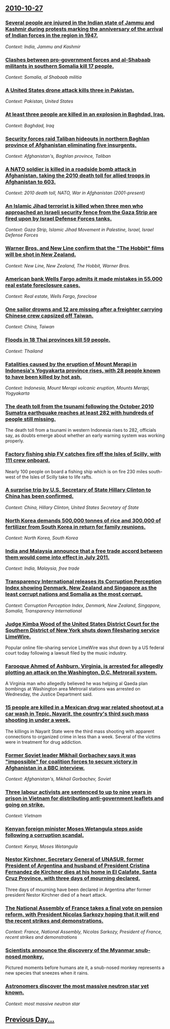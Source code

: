 ## [2010-10-27](/news/2010/10/27/index.md)

### [Several people are injured in the Indian state of Jammu and Kashmir during protests marking the anniversary of the arrival of Indian forces in the region in 1947. ](/news/2010/10/27/several-people-are-injured-in-the-indian-state-of-jammu-and-kashmir-during-protests-marking-the-anniversary-of-the-arrival-of-indian-forces.md)
_Context: India, Jammu and Kashmir_

### [Clashes between pro-government forces and al-Shabaab militants in southern Somalia kill 17 people. ](/news/2010/10/27/clashes-between-pro-government-forces-and-al-shabaab-militants-in-southern-somalia-kill-17-people.md)
_Context: Somalia, al Shabaab militia_

### [A United States drone attack kills three in Pakistan. ](/news/2010/10/27/a-united-states-drone-attack-kills-three-in-pakistan.md)
_Context: Pakistan, United States_

### [At least three people are killed in an explosion in Baghdad, Iraq. ](/news/2010/10/27/at-least-three-people-are-killed-in-an-explosion-in-baghdad-iraq.md)
_Context: Baghdad, Iraq_

### [Security forces raid Taliban hideouts in northern Baghlan province of Afghanistan eliminating five insurgents. ](/news/2010/10/27/security-forces-raid-taliban-hideouts-in-northern-baghlan-province-of-afghanistan-eliminating-five-insurgents.md)
_Context: Afghanistan's, Baghlan province, Taliban_

### [A NATO soldier is killed in a roadside bomb attack in Afghanistan, taking the 2010 death toll for allied troops in Afghanistan to 603. ](/news/2010/10/27/a-nato-soldier-is-killed-in-a-roadside-bomb-attack-in-afghanistan-taking-the-2010-death-toll-for-allied-troops-in-afghanistan-to-603.md)
_Context: 2010 death toll, NATO, War in Afghanistan (2001-present)_

### [An Islamic Jihad terrorist is killed when three men who approached an Israeli security fence from the Gaza Strip are fired upon by Israel Defense Forces tanks. ](/news/2010/10/27/an-islamic-jihad-terrorist-is-killed-when-three-men-who-approached-an-israeli-security-fence-from-the-gaza-strip-are-fired-upon-by-israel-de.md)
_Context: Gaza Strip, Islamic Jihad Movement in Palestine, Israel, Israel Defense Forces_

### [Warner Bros. and New Line confirm that the "The Hobbit" films will be shot in New Zealand. ](/news/2010/10/27/warner-bros-and-new-line-confirm-that-the-the-hobbit-films-will-be-shot-in-new-zealand.md)
_Context: New Line, New Zealand, The Hobbit, Warner Bros._

### [American bank Wells Fargo admits it made mistakes in 55,000 real estate foreclosure cases. ](/news/2010/10/27/american-bank-wells-fargo-admits-it-made-mistakes-in-55-000-real-estate-foreclosure-cases.md)
_Context: Real estate, Wells Fargo, foreclose_

### [One sailor drowns and 12 are missing after a freighter carrying Chinese crew capsized off Taiwan. ](/news/2010/10/27/one-sailor-drowns-and-12-are-missing-after-a-freighter-carrying-chinese-crew-capsized-off-taiwan.md)
_Context: China, Taiwan_

### [Floods in 18 Thai provinces kill 59 people. ](/news/2010/10/27/floods-in-18-thai-provinces-kill-59-people.md)
_Context: Thailand_

### [Fatalities caused by the eruption of Mount Merapi in Indonesia's Yogyakarta province rises, with 28 people known to have been killed by hot ash. ](/news/2010/10/27/fatalities-caused-by-the-eruption-of-mount-merapi-in-indonesia-s-yogyakarta-province-rises-with-28-people-known-to-have-been-killed-by-hot.md)
_Context: Indonesia, Mount Merapi volcanic eruption, Mounts Merapi, Yogyakarta_

### [The death toll from the tsunami following the October 2010 Sumatra earthquake reaches at least 282 with hundreds of people still missing. ](/news/2010/10/27/the-death-toll-from-the-tsunami-following-the-october-2010-sumatra-earthquake-reaches-at-least-282-with-hundreds-of-people-still-missing.md)
The death toll from a tsunami in western Indonesia rises to 282, officials say, as doubts emerge about whether an early warning system was working properly.

### [Factory fishing ship FV catches fire off the Isles of Scilly, with 111 crew onboard. ](/news/2010/10/27/factory-fishing-ship-fv-catches-fire-off-the-isles-of-scilly-with-111-crew-onboard.md)
Nearly 100 people on board a fishing ship which is on fire 230 miles south-west of the Isles of Scilly take to life rafts.

### [A surprise trip by U.S. Secretary of State Hillary Clinton to China has been confirmed. ](/news/2010/10/27/a-surprise-trip-by-u-s-secretary-of-state-hillary-clinton-to-china-has-been-confirmed.md)
_Context: China, Hillary Clinton, United States Secretary of State_

### [North Korea demands 500,000 tonnes of rice and 300,000 of fertilizer from South Korea in return for family reunions. ](/news/2010/10/27/north-korea-demands-500-000-tonnes-of-rice-and-300-000-of-fertilizer-from-south-korea-in-return-for-family-reunions.md)
_Context: North Korea, South Korea_

### [India and Malaysia announce that a free trade accord between them would come into effect in July 2011. ](/news/2010/10/27/india-and-malaysia-announce-that-a-free-trade-accord-between-them-would-come-into-effect-in-july-2011.md)
_Context: India, Malaysia, free trade_

### [Transparency International releases its Corruption Perception Index showing Denmark, New Zealand and Singapore as the least corrupt nations and Somalia as the most corrupt. ](/news/2010/10/27/transparency-international-releases-its-corruption-perception-index-showing-denmark-new-zealand-and-singapore-as-the-least-corrupt-nations.md)
_Context: Corruption Perception Index, Denmark, New Zealand, Singapore, Somalia, Transparency International_

### [Judge Kimba Wood of the United States District Court for the Southern District of New York shuts down filesharing service LimeWire. ](/news/2010/10/27/judge-kimba-wood-of-the-united-states-district-court-for-the-southern-district-of-new-york-shuts-down-filesharing-service-limewire.md)
Popular online file-sharing service LimeWire was shut down by a US federal court today following a lawsuit filed by the music industry.

### [Farooque Ahmed of Ashburn, Virginia, is arrested for allegedly plotting an attack on the Washington, D.C. Metrorail system. ](/news/2010/10/27/farooque-ahmed-of-ashburn-virginia-is-arrested-for-allegedly-plotting-an-attack-on-the-washington-d-c-metrorail-system.md)
A Virginia man who allegedly believed he was helping al Qaeda plan bombings at Washington area Metrorail stations was arrested on Wednesday, the Justice Department said.

### [15 people are killed in a Mexican drug war related shootout at a car wash in Tepic, Nayarit, the country's third such mass shooting in under a week. ](/news/2010/10/27/15-people-are-killed-in-a-mexican-drug-war-related-shootout-at-a-car-wash-in-tepic-nayarit-the-country-s-third-such-mass-shooting-in-under.md)
The killings in Nayarit State were the third mass shooting with apparent connections to organized crime in less than a week. Several of the victims were in treatment for drug addiction.

### [Former Soviet leader Mikhail Gorbachev says it was "impossible" for coalition forces to secure victory in Afghanistan in a BBC interview. ](/news/2010/10/27/former-soviet-leader-mikhail-gorbachev-says-it-was-aimpossiblea-for-coalition-forces-to-secure-victory-in-afghanistan-in-a-bbc-interview.md)
_Context: Afghanistan's, Mikhail Gorbachev, Soviet_

### [Three labour activists are sentenced to up to nine years in prison in Vietnam for distributing anti-government leaflets and going on strike. ](/news/2010/10/27/three-labour-activists-are-sentenced-to-up-to-nine-years-in-prison-in-vietnam-for-distributing-anti-government-leaflets-and-going-on-strike.md)
_Context: Vietnam_

### [Kenyan foreign minister Moses Wetangula steps aside following a corruption scandal. ](/news/2010/10/27/kenyan-foreign-minister-moses-wetangula-steps-aside-following-a-corruption-scandal.md)
_Context: Kenya, Moses Wetangula_

### [Nestor Kirchner, Secretary General of UNASUR, former President of Argentina and husband of President Cristina Fernandez de Kirchner dies at his home in El Calafate, Santa Cruz Province, with three days of mourning declared. ](/news/2010/10/27/na-c-stor-kirchner-secretary-general-of-unasur-former-president-of-argentina-and-husband-of-president-cristina-ferna-ndez-de-kirchner-dies-a.md)
Three days of mourning have been declared in Argentina after former president Nestor Kirchner died of a heart attack.

### [The National Assembly of France takes a final vote on pension reform, with President Nicolas Sarkozy hoping that it will end the recent strikes and demonstrations. ](/news/2010/10/27/the-national-assembly-of-france-takes-a-final-vote-on-pension-reform-with-president-nicolas-sarkozy-hoping-that-it-will-end-the-recent-stri.md)
_Context: France, National Assembly, Nicolas Sarkozy, President of France, recent strikes and demonstrations_

### [Scientists announce the discovery of the Myanmar snub-nosed monkey. ](/news/2010/10/27/scientists-announce-the-discovery-of-the-myanmar-snub-nosed-monkey.md)
Pictured moments before humans ate it, a snub-nosed monkey represents a new species that sneezes when it rains.

### [Astronomers discover the most massive neutron star yet known. ](/news/2010/10/27/astronomers-discover-the-most-massive-neutron-star-yet-known.md)
_Context: most massive neutron star_

## [Previous Day...](/news/2010/10/26/index.md)

